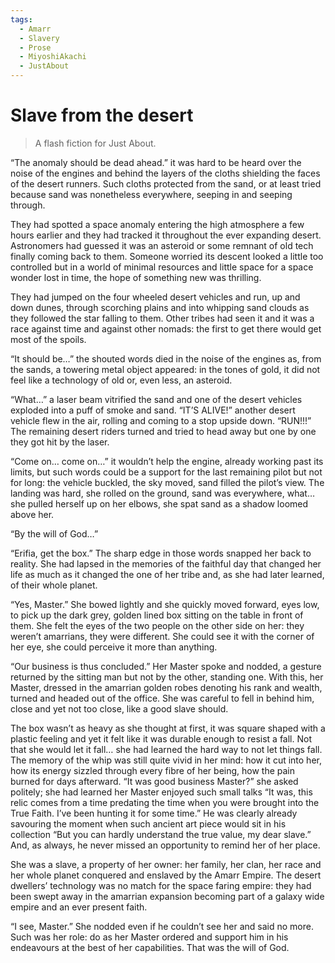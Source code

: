```yaml
---
tags:
  - Amarr
  - Slavery
  - Prose
  - MiyoshiAkachi
  - JustAbout
---
```


# Slave from the desert

> A flash fiction for Just About.

“The anomaly should be dead ahead.” it was hard to be heard over the noise of the engines and behind the layers of the cloths shielding the faces of the desert runners. Such cloths protected from the sand, or at least tried because sand was nonetheless everywhere, seeping in and seeping through.

They had spotted a space anomaly entering the high atmosphere a few hours earlier and they had tracked it throughout the ever expanding desert. Astronomers had guessed it was an asteroid or some remnant of old tech finally coming back to them. Someone worried its descent looked a little too controlled but in a world of minimal resources and little space for a space wonder lost in time, the hope of something new was thrilling.

They had jumped on the four wheeled desert vehicles and run, up and down dunes, through scorching plains and into whipping sand clouds as they followed the star falling to them. Other tribes had seen it and it was a race against time and against other nomads: the first to get there would get most of the spoils.

“It should be…” the shouted words died in the noise of the engines as, from the sands, a towering metal object appeared: in the tones of gold, it did not feel like a technology of old or, even less, an asteroid.

“What…” a laser beam vitrified the sand and one of the desert vehicles exploded into a puff of smoke and sand. “IT’S ALIVE!” another desert vehicle flew in the air, rolling and coming to a stop upside down. “RUN!!!” The remaining desert riders turned and tried to head away but one by one they got hit by the laser.

“Come on… come on…” it wouldn’t help the engine, already working past its limits, but such words could be a support for the last remaining pilot but not for long: the vehicle buckled, the sky moved, sand filled the pilot’s view. The landing was hard, she rolled on the ground, sand was everywhere, what… she pulled herself up on her elbows, she spat sand as a shadow loomed above her.

“By the will of God…”



“Erifia, get the box.” The sharp edge in those words snapped her back to reality. She had lapsed in the memories of the faithful day that changed her life as much as it changed the one of her tribe and, as she had later learned, of their whole planet.

“Yes, Master.” She bowed lightly and she quickly moved forward, eyes low, to pick up the dark grey, golden lined box sitting on the table in front of them. She felt the eyes of the two people on the other side on her: they weren’t amarrians, they were different. She could see it with the corner of her eye, she could perceive it more than anything.

“Our business is thus concluded.” Her Master spoke and nodded, a gesture returned by the sitting man but not by the other, standing one. With this, her Master, dressed in the amarrian golden robes denoting his rank and wealth, turned and headed out of the office. She was careful to fell in behind him, close and yet not too close, like a good slave should.

The box wasn’t as heavy as she thought at first, it was square shaped with a plastic feeling and yet it felt like it was durable enough to resist a fall. Not that she would let it fall… she had learned the hard way to not let things fall. The memory of the whip was still quite vivid in her mind: how it cut into her, how its energy sizzled through every fibre of her being, how the pain burned for days afterward.
“It was good business Master?” she asked politely; she had learned her Master enjoyed such small talks “It was, this relic comes from a time predating the time when you were brought into the True Faith. I’ve been hunting it for some time.” He was clearly already savouring the moment when such ancient art piece would sit in his collection “But you can hardly understand the true value, my dear slave.” And, as always, he never missed an opportunity to remind her of her place.

She was a slave, a property of her owner: her family, her clan, her race and her whole planet conquered and enslaved by the Amarr Empire. The desert dwellers’ technology was no match for the space faring empire:  they had been swept away in the amarrian expansion becoming part of a galaxy wide empire and an ever present faith.

“I see, Master.” She nodded even if he couldn’t see her and said no more. Such was her role: do as her Master ordered and support him in his endeavours at the best of her capabilities. That was the will of God.
